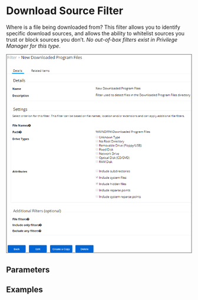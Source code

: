 [title]: # (Download Source Filter)
[tags]: # (filter types)
[priority]: # (2)
# Download Source Filter

Where is a file being downloaded from? This filter allows you to identify specific download sources, and allows the ability to whitelist sources you trust or block sources you don’t. *No out-of-box filters exist in Privilege Manager for this type*.

![Download Source Filter](images/download-source-filter.png)

## Parameters

## Examples
